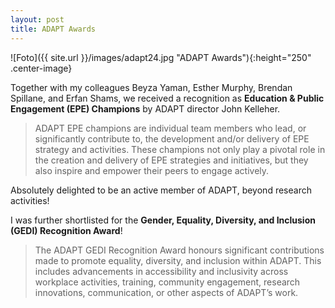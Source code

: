 ```yaml
---
layout: post
title: ADAPT Awards
---
```


![Foto]({{ site.url }}/images/adapt24.jpg "ADAPT Awards"){:height="250" .center-image}

Together with my colleagues Beyza Yaman, Esther Murphy, Brendan Spillane, and Erfan Shams, we received a recognition as <strong>Education & Public Engagement (EPE) Champions</strong> by ADAPT director John Kelleher.

<blockquote>ADAPT EPE champions are individual team members who lead, or significantly contribute to, the development and/or delivery of EPE strategy and activities. These champions not only play a pivotal role in the creation and delivery of EPE strategies and initiatives, but they also inspire and empower their peers to engage actively.</blockquote>

Absolutely delighted to be an active member of ADAPT, beyond research activities! 

I was further shortlisted for the <strong>Gender, Equality, Diversity, and Inclusion (GEDI) Recognition Award</strong>! 

<blockquote>The ADAPT GEDI Recognition Award honours significant contributions made to promote equality, diversity, and inclusion within ADAPT. This includes advancements in accessibility and inclusivity across workplace activities, training, community engagement, research innovations, communication, or other aspects of ADAPT’s work.</blockquote>
